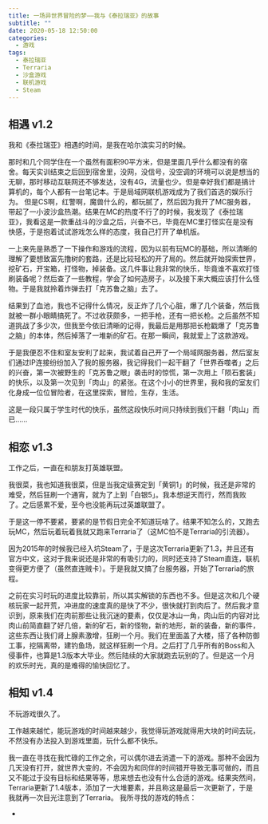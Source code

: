 ```yaml
---
title: 一场异世界冒险的梦——我与《泰拉瑞亚》的故事
subtitle: ""
date: 2020-05-18 12:50:00
categories: 
  - 游戏
tags: 
  - 泰拉瑞亚
  - Terraria
  - 沙盒游戏
  - 联机游戏
  - Steam
---
```


## 相遇 v1.2

我和《泰拉瑞亚》相遇的时间，是我在哈尔滨实习的时候。

那时和几个同学住在一个虽然有面积90平方米，但是里面几乎什么都没有的宿舍。每天实训结束之后回到宿舍里，没网，没信号，没空调的环境可以说是想当的无聊，那时移动互联网还不够发达，没有4G，流量也少。但是幸好我们都是搞计算机的，每个人都有一台笔记本。于是局域网联机游戏成为了我们首选的娱乐行为。 但是CS啊，红警啊，魔兽什么的，都玩腻了，然后因为我开了MC服务器，带起了一小波沙盒热潮。结果在MC的热度不行了的时候，我发现了《泰拉瑞亚》，我看这是一款重战斗的沙盒之后，兴奋不已，毕竟在MC里打怪实在是没有快感，于是抱着试试游戏怎么样的态度，我自己打开了单机版。

一上来先是熟悉了一下操作和游戏的流程，因为以前有玩MC的基础，所以清晰的理解了要想致富先撸树的套路，还是比较轻松的开了局的。然后就开始探索世界，挖矿石，开宝箱，打怪物，掉装备。这几件事让我非常的快乐，毕竟谁不喜欢打怪刷装备呢？然后查了一些教程，学会了如何造房子，以及接下来大概应该打什么怪物。于是我就拎着炸弹去打「克苏鲁之脑」去了。

结果到了血池，我也不记得什么情况，反正炸了几个心脏，爆了几个装备，然后我就被一群小眼睛搞死了。不过收获颇多，一把手枪，还有一把长枪。之后虽然不知道挑战了多少次，但我至今依旧清晰的记得，我最后是用那把长枪戳爆了「克苏鲁之脑」的本体，然后掉落了一堆新的矿石。在那一瞬间，我就爱上了这款游戏。

于是我便忍不住和室友安利了起来，我试着自己开了一个局域网服务器，然后室友们通过IP连接纷纷加入了我的服务器，我记得我们一起干翻了「世界吞噬者」之后的兴奋，第一次被野生的「克苏鲁之眼」袭击时的惊慌，第一次用上「陨石套装」的快乐，以及第一次见到「肉山」的紧张。在这个小小的世界里，我和我的室友们化身成一位位冒险者，在这里探索，冒险，生存，生活。

这是一段只属于学生时代的快乐，虽然这段快乐时间只持续到我们干翻「肉山」而已……

## 相恋 v1.3

工作之后，一直在和朋友打英雄联盟。

我很菜，我也知道我很菜，但是当我定级赛定到「黄铜1」的时候，我还是非常的难受，然后狂刷一个通宵，就为了上到「白银5」。我本想逆天而行，然而我败了。之后感累不爱，至今也没能再玩过英雄联盟了。

于是这一停不要紧，要紧的是节假日完全不知道玩啥了。结果不知怎么的，又跑去玩MC，然后玩着玩着我就又跑来Terraria了（这MC怕不是Terraria的引流器）。

因为2015年的时候我已经入坑Steam了，于是这次Terraria更新了1.3，并且还有官方中文，这对于我来说还是非常的有吸引力的，同时还支持了Steam直连，联机变得更方便了（虽然直连贼卡）。于是我就又搞了台服务器，开始了Terraria的旅程。

之前在实习时玩的进度比较靠前，所以其实解锁的东西也不多。但是这次和几个硬核玩家一起开荒，冲进度的速度真的是快了不少，很快就打到肉后了。然后我才意识到，原来我们在肉前那些让我沉迷的要素，仅仅是冰山一角，肉山后的内容对比肉山前简直翻了好几倍，新的矿石，新的怪物，新的地形，新的装备，新的事件，这些东西让我们肾上腺素激增，狂刷一个月。我们在里面盖了大楼，搭了各种防御工事，挖隔离带，建钓鱼场，就这样狂刷一个月。之后打了几乎所有的Boss和入侵事件，也算是1.3版本大毕业。然后陆续的大家就跑去玩别的了。但是这一个月的欢乐时光，真的是难得的愉快回忆了。

## 相知 v1.4

不玩游戏很久了。

工作越来越忙，能玩游戏的时间越来越少，我觉得玩游戏就得用大块的时间去玩，不然没有办法投入到游戏里面，玩什么都不快乐。

我一直在寻找在我忙碌的工作之余，可以偶尔进去消遣一下的游戏。那种不会因为几天没有打开，就世界大变的，不会因为和同伴的时间错开导致无事可做的，而且又不能过于没有目标和结果等等，思来想去也没有什么合适的游戏。结果突然间，Terraria更新了1.4版本，添加了一大堆要素，并且称这是最后一次更新了，于是我就再一次目光注意到了Terraria。
我所寻找的游戏的特点：

 - 